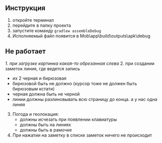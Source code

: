 ## Инструкция
1. откройте терминал
2. перейдите в папку проекта
3. запустите команду
`gradlew assembleDebug `
4. Исполняемый файл появится в Mob\app\build\outputs\apk\debug


## Не работает
*1. при загрузке картинка какая-то обрезанная слева*
2. при создании заметок линия, где ведется запись
   - их 2 черная и бирюзовая
   - бирюзовой быть не должно (курсор тоже не должен быть бирюзовым кстати)
   - черная должна быть не черной
   - линии должны разлиновывать всю страницу до конца. а у нас одна линяя 
3. Погода и геолокация:
   - должны исчезать при появлении клавиатуры
   - должны быть на линиях
   - должны быть в рамочке
4. При нажатии на заметку в списке заметок ничего не происходит
